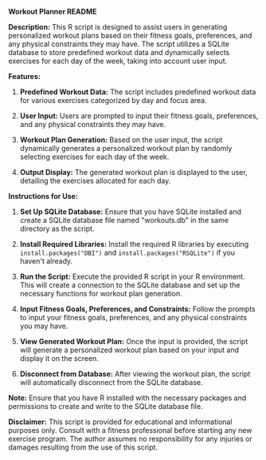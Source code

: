 **Workout Planner README**

**Description:**
This R script is designed to assist users in generating personalized workout plans based on their fitness goals, preferences, and any physical constraints they may have. The script utilizes a SQLite database to store predefined workout data and dynamically selects exercises for each day of the week, taking into account user input.

**Features:**
1. **Predefined Workout Data:** The script includes predefined workout data for various exercises categorized by day and focus area.

2. **User Input:** Users are prompted to input their fitness goals, preferences, and any physical constraints they may have.

3. **Workout Plan Generation:** Based on the user input, the script dynamically generates a personalized workout plan by randomly selecting exercises for each day of the week.

4. **Output Display:** The generated workout plan is displayed to the user, detailing the exercises allocated for each day.

**Instructions for Use:**
1. **Set Up SQLite Database:** Ensure that you have SQLite installed and create a SQLite database file named "workouts.db" in the same directory as the script.

2. **Install Required Libraries:** Install the required R libraries by executing `install.packages("DBI")` and `install.packages("RSQLite")` if you haven't already.

3. **Run the Script:** Execute the provided R script in your R environment. This will create a connection to the SQLite database and set up the necessary functions for workout plan generation.

4. **Input Fitness Goals, Preferences, and Constraints:** Follow the prompts to input your fitness goals, preferences, and any physical constraints you may have.

5. **View Generated Workout Plan:** Once the input is provided, the script will generate a personalized workout plan based on your input and display it on the screen.

6. **Disconnect from Database:** After viewing the workout plan, the script will automatically disconnect from the SQLite database.

**Note:** Ensure that you have R installed with the necessary packages and permissions to create and write to the SQLite database file.

**Disclaimer:** This script is provided for educational and informational purposes only. Consult with a fitness professional before starting any new exercise program. The author assumes no responsibility for any injuries or damages resulting from the use of this script.
